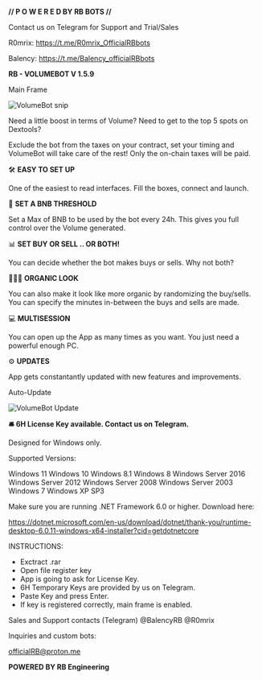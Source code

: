 **// P O W E R E D  BY  RB  BOTS //**


Contact us on Telegram for Support and Trial/Sales

R0mrix: https://t.me/R0mrix_OfficialRBbots

Balency: https://t.me/Balency_officialRBbots


**RB - VOLUMEBOT V 1.5.9**

Main Frame

![VolumeBot snip](https://user-images.githubusercontent.com/119699472/205367395-ff916c30-394d-4f23-a2d3-3791021c0b76.PNG)


Need a little boost in terms of Volume?
Need to get to the top 5 spots on Dextools?

Exclude the bot from the taxes on your contract, set your timing and VolumeBot will take care of the rest!
Only the on-chain taxes will be paid.

🛠 **EASY TO SET UP**

One of the easiest to read interfaces. Fill the boxes, connect and launch.

📍 **SET A BNB THRESHOLD**

Set a Max of BNB to be used by the bot every 24h. This gives you full control over the Volume generated.


📊 **SET BUY OR SELL .. OR BOTH!**

You can decide whether the bot makes buys or sells. Why not both?

💁🏻‍♂️ **ORGANIC LOOK**

You can also make it look like more organic by randomizing the buy/sells.
You can specify the minutes in-between the buys and sells are made.


💻 **MULTISESSION**

You can open up the App as many times as you want. You just need a powerful enough PC.

⚙️ **UPDATES**

App gets constantantly updated with new features and improvements.



Auto-Update

![VolumeBot Update](https://user-images.githubusercontent.com/119699472/205367601-519d070b-92ad-4fe5-a993-85fd336fc837.PNG)


**🛎 6H License Key available. Contact us on Telegram.**

Designed for Windows only.


Supported Versions:

Windows 11
Windows 10
Windows 8.1
Windows 8
Windows Server 2016
Windows Server 2012
Windows Server 2008
Windows Server 2003
Windows 7
Windows XP SP3

Make sure you are running .NET Framework 6.0 or higher. 
Download here:

https://dotnet.microsoft.com/en-us/download/dotnet/thank-you/runtime-desktop-6.0.11-windows-x64-installer?cid=getdotnetcore

INSTRUCTIONS:

- Exctract .rar
- Open file register key
- App is going to ask for License Key.
- 6H Temporary Keys are provided by us on Telegram.
- Paste Key and press Enter.
- If key is registered correctly, main frame is enabled.

Sales and Support contacts (Telegram)
@BalencyRB
@R0mrix

Inquiries and custom bots:

officialRB@proton.me

**POWERED BY RB Engineering**

